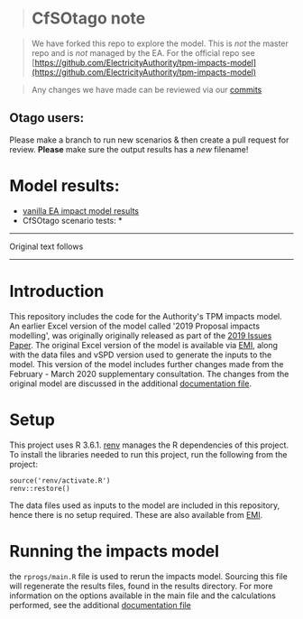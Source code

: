 ># CfSOtago note

>We have forked this repo to explore the model. This is *not* the master repo and is *not* managed by the EA. For the official repo see [https://github.com/ElectricityAuthority/tpm-impacts-model](https://github.com/ElectricityAuthority/tpm-impacts-model)

>Any changes we have made can be reviewed via our [commits](https://github.com/CfSOtago/tpm-impacts-model/commits/master)

## Otago users:

Please make a branch to run new scenarios & then create a pull request for review. **Please** make sure the output results has a _new_ filename!

# Model results:
 * [vanilla EA impact model results](results/impact_model_results.html)
 * CfSOtago scenario tests:
    * 
 
<hr>
Original text follows
<hr>

# Introduction

This repository includes the code for the Authority's TPM impacts model. An earlier Excel version of the model called '2019 Proposal impacts modelling', was originally originally released as part of the [2019 Issues Paper](https://ea.govt.nz/development/work-programme/pricing-cost-allocation/transmission-pricing-review/consultations/). The original Excel version of the model is available via [EMI](https://www.emi.ea.govt.nz/Wholesale/Datasets/_AdditionalInformation/SupportingInformationAndAnalysis/2019/20190723_TPM_2019_IssuesPaper/), along with the data files and vSPD version used to generate the inputs to the model. This version of the model includes further changes made from the February - March 2020 supplementary consultation. The changes from the original model are discussed in the additional [documentation file](documentation/impact_model_documentation.html).

# Setup

This project uses R 3.6.1. [renv](https://rstudio.github.io/renv/) manages the R dependencies of this project. To install the libraries needed to run this project, run the following from the project:

```{r}
source('renv/activate.R')
renv::restore()
```

The data files used as inputs to the model are included in this repository, hence there is no setup required. These are also available from [EMI](https://www.emi.ea.govt.nz/Wholesale/Datasets/_AdditionalInformation/SupportingInformationAndAnalysis/2019/20190723_TPM_2019_IssuesPaper/).

# Running the impacts model

the `rprogs/main.R` file is used to rerun the impacts model. Sourcing this file will regenerate the results files, found in the results directory. For more information on the options available in the main file and the calculations performed, see the additional [documentation file](documentation/impact_model_documentation.html)
